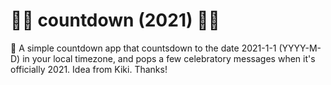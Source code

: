 # 🎉🎉 countdown (2021) 🎉🎉

🎉 A simple countdown app that countsdown to the date 2021-1-1 (YYYY-M-D) in your local timezone, and pops a few celebratory messages when it's officially 2021. Idea from Kiki. Thanks!
